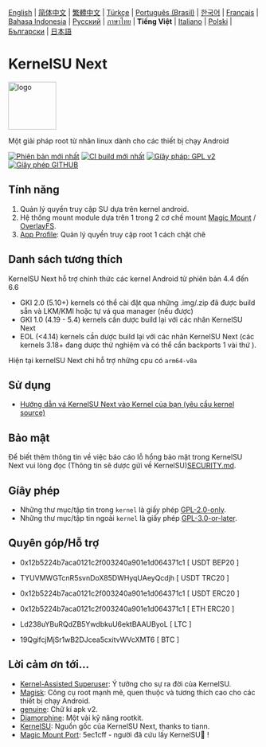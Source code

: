 [English](README.md) | [简体中文](README_CN.md) | [繁體中文](README_TW.md) | [Türkçe](README_TR.md) | [Português (Brasil)](README_PT-BR.md) | [한국어](README_KO.md) | [Français](README_FR.md) | [Bahasa Indonesia](README_ID.md) | [Русский](README_RU.md) | [ภาษาไทย](README_TH.md) | **Tiếng Việt** | [Italiano](README_IT.md) | [Polski](README_PL.md) | [Български](README_BG.md) | [日本語](README_JA.md)

# KernelSU Next

<img src="/assets/kernelsu_next.png" style="width: 96px;" alt="logo">

Một giải pháp root từ nhân linux dành cho các thiết bị chạy Android

[![Phiên bản mới nhất](https://img.shields.io/github/v/release/KernelSU-Next/KernelSU-Next?label=Release&logo=github)](https://github.com/KernelSU-Next/KernelSU-Next/releases/latest)
[![CI build mới nhất](https://img.shields.io/badge/Nightly%20Release-gray?logo=hackthebox&logoColor=fff)](https://nightly.link/KernelSU-Next/KernelSU-Next/workflows/build-manager-ci/next/Manager)
[![Gíây pháp: GPL v2](https://img.shields.io/badge/License-GPL%20v2-orange.svg?logo=gnu)](https://www.gnu.org/licenses/old-licenses/gpl-2.0.en.html)
[![Gíây phép GITHUB](https://img.shields.io/github/license/KernelSU-Next/KernelSU-Next?logo=gnu)](/LICENSE)

## Tính năng

1. Quản lý quyền truy cập SU dựa trên kernel android.
2. Hệ thống mount module dựa trên 1 trong 2 cơ chế mount [Magic Mount](https://topjohnwu.github.io/Magisk/details.html#magic-mount) / [OverlayFS](https://en.wikipedia.org/wiki/OverlayFS).
3. [App Profile](https://kernelsu.org/guide/app-profile.html): Quản lý quyền truy cập root 1 cách chặt chẽ

## Danh sách tương thích

KernelSU Next hỗ trợ chính thức các kernel Android từ phiên bản 4.4 đến 6.6
 - GKI 2.0 (5.10+) kernels có thể cài đặt qua những .img/.zip đã được build sẵn và LKM/KMI hoặc tự vá qua manager (nếu được)
 - GKI 1.0 (4.19 - 5.4) kernels cần dược build lại với các nhân KernelSU Next
 - EOL (<4.14) kernels cần dược build lại với các nhân KernelSU Next (các kernels 3.18+ đang dược thử nghiệm và có thể cần backports 1 vài thứ ).

Hiện tại kernelSU Next chỉ hỗ trợ những cpu có `arm64-v8a` 

## Sử dụng

- [Hướng dẫn vá KernelSU Next vào Kernel của bạn (yêu cầu kernel source)](https://KernelSU-Next.github.io/KernelSU-Next/)

## Bảo mật

Để biết thêm thông tin về việc báo cáo lỗ hổng bảo mật trong KernelSU Next vui lòng đọc (Thông tin sẽ dược gửi về KernelSU)[SECURITY.md](/SECURITY.md).

## Gíây phép

- Những thư mục/tập tin trong `kernel` là giấy phép [GPL-2.0-only](https://www.gnu.org/licenses/old-licenses/gpl-2.0.en.html).
- Những thư mục/tập tin ngoài `kernel` là giấy phép [GPL-3.0-or-later](https://www.gnu.org/licenses/gpl-3.0.html).

## Quyên góp/Hỗ trợ

- 0x12b5224b7aca0121c2f003240a901e1d064371c1 [ USDT BEP20 ]

- TYUVMWGTcnR5svnDoX85DWHyqUAeyQcdjh [ USDT TRC20 ]

- 0x12b5224b7aca0121c2f003240a901e1d064371c1 [ USDT ERC20 ]

- 0x12b5224b7aca0121c2f003240a901e1d064371c1 [ ETH ERC20 ]

- Ld238uYBuRQdZB5YwdbkuU6ektBAAUByoL [ LTC ]

- 19QgifcjMjSr1wB2DJcea5cxitvWVcXMT6 [ BTC ]

## Lời cảm ơn tới...

- [Kernel-Assisted Superuser](https://git.zx2c4.com/kernel-assisted-superuser/about/): Ý tưởng cho sự ra đời của KernelSU.
- [Magisk](https://github.com/topjohnwu/Magisk): Công cụ root mạnh mẽ, quen thuộc và tương thích cao cho các thiết bị chạy Android.
- [genuine](https://github.com/brevent/genuine/): Chữ kí apk v2.
- [Diamorphine](https://github.com/m0nad/Diamorphine): Một vài kỹ năng rootkit.
- [KernelSU](https://github.com/tiann/KernelSU): Nguồn gốc của KernelSU Next, thanks to tiann.
- [Magic Mount Port](https://github.com/5ec1cff/KernelSU/blob/main/userspace/ksud/src/magic_mount.rs): 5ec1cff - người đã cứu lấy KernelSU💜 !

